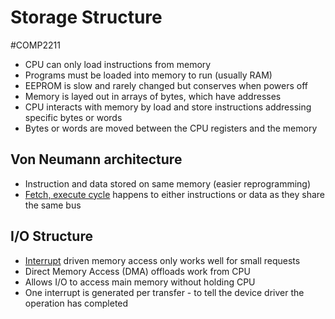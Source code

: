 # Storage Structure
#COMP2211
- CPU can only load instructions from memory
- Programs must be loaded into memory to run (usually RAM)
- EEPROM is slow and rarely changed but conserves when powers off
- Memory is layed out in arrays of bytes, which have addresses
- CPU interacts with memory by load and store instructions addressing specific bytes or words
- Bytes or words are moved between the CPU registers and the memory
## Von Neumann architecture
- Instruction and data stored on same memory (easier reprogramming)
- [Fetch, execute cycle](../../Semester1/COMP1211-ComputerArchitecture/Fetch,%20execute%20cycle.md) happens to either instructions or data as they share the same bus
## I/O Structure
- [Interrupt](Interrupts.md) driven memory access only works well for small requests
- Direct Memory Access (DMA) offloads work from CPU
- Allows I/O to access main memory without holding CPU
- One interrupt is generated per transfer - to tell the device driver the operation has completed